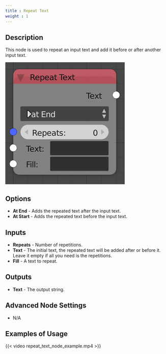 ```yaml
---
title : Repeat Text
weight : 1
---
```


## Description

This node is used to repeat an input text and add it before or after
another input text.

![image](repeat_text_node.png)

## Options

- **At End** - Adds the repeated text after the input text.
- **At Start** - Adds the repeated text before the input text.

## Inputs

- **Repeats** - Number of repetitions.
- **Text** - The initial text, the repeated text will be added after
    or before it. Leave it empty if all you need is the repetitions.
- **Fill** - A text to repeat.

## Outputs

- **Text** - The output string.

## Advanced Node Settings

- N/A

## Examples of Usage

{{< video repeat_text_node_example.mp4 >}}
